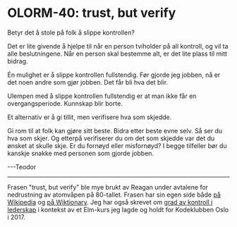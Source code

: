 # OLORM-40: trust, but verify

Betyr det å stole på folk å slippe kontrollen?

Det er lite givende å hjelpe til når en person tviholder på all kontroll, og vil ta alle beslutningene.
Når en person skal bestemme alt, er det lite plass til mitt bidrag.

Én mulighet er å slippe kontrollen fullstendig.
Før gjorde jeg jobben, nå er det noen andre som gjør jobben.
Det får bli hva det blir.

Ulempen med å slippe kontrollen fullstendig er at man ikke får en overgangsperiode.
Kunnskap blir borte.

Et alternativ er å gi tillit, men verifisere hva som skjedde.

Gi rom til at folk kan gjøre sitt beste.
Bidra etter beste evne selv.
Så ser du hva som skjer.
Og etterpå verifiserer du om det som skjedde var det du ønsket at skulle skje.
Er du fornøyd eller misfornøyd?
I begge tilfeller bør du kanskje snakke med personen som gjorde jobben.

---Teodor

-----

Frasen "trust, but verify" ble mye brukt av Reagan under avtalene for nedrustning av atomvåpen på 80-tallet.
Frasen har sin egen side både [på Wikipedia] og [på Wiktionary].
Jeg har også skrevet om [grad av kontroll i lederskap] i kontekst av et Elm-kurs jeg lagde og holdt for Kodeklubben Oslo i 2017.

[på Wikipedia]: https://en.wikipedia.org/wiki/Trust,_but_verify
[på Wiktionary]: https://en.wiktionary.org/wiki/trust,_but_verify
[grad av kontroll i lederskap]: https://www.teodorheggelund.no/posts/grad-av-kontroll-i-lederskap
